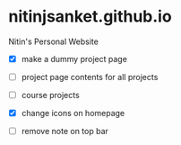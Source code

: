 # nitinjsanket.github.io
Nitin's Personal Website

- [x] make a dummy project page
- [ ] project page contents for all projects
- [ ] course projects
- [x] change icons on homepage
- [ ] remove note on top bar

